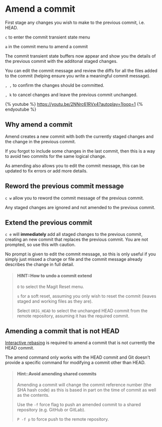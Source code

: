 # Amend a commit

First stage any changes you wish to make to the previous commit, i.e. HEAD.

`c` to enter the commit transient state menu

`a` in the commit menu to amend a commit

The commit transient state buffers now appear and show you the details of the previous commit with the additonal staged changes.

You can edit the commit message and review the diffs for all the files added to the commit (helping ensure you write a meaningful commit message).

`, ,` to confirm the changes should be committed.

`, k` to cancel changes and leave the previous commit unchanged.

{% youtube %}
https://youtu.be/2NNrc61RVx4?autoplay=1loop=1
{% endyoutube %}


## Why amend a commit

Amend creates a new commit with both the currently staged changes and the change in the previous commit.

If you forgot to include some changes in the last commit, then this is a way to avoid two commits for the same logical change.

As amending also allows you to edit the commit message, this can be updated to fix errors or add more details.


## Reword the previous commit message

`c w` allow you to reword the commit message of the previous commit.

Any staged changes are ignored and not amended to the previous commit.


## Extend the previous commit

`c e` will **immediately** add all staged changes to the previous commit, creating an new commit that replaces the previous commit.  You are not prompted, so use this with caution.

No prompt is given to edit the commit message, so this is only useful if you simply just missed a change or file and the commit message already describes the change in full detail.

> #### HINT::How to undo a commit extend
> `O` to select the Magit Reset menu.
>
> `s` for a soft reset, assuming you only wish to reset the commit (leaves staged and working files as they are).
>
> Select `ORIG_HEAD` to select the unchanged HEAD commit from the remote repository, assuming it has the required commit.


## Amending a commit that is not HEAD

[Interactive rebasing](interactive-rebasing.md) is required to amend a commit that is not currently the HEAD commit.

The amend command only works with the HEAD commit and Git doesn't provide a specific command for modifying a commit other than HEAD.


> #### Hint::Avoid amending shared commits
> Amending a commit will change the commit reference number (the SHA hash code) as this is based in part on the time of commit as well as the contents.
>
> Use the `-f` force flag to push an amended commit to a shared repository (e.g. GitHub or GitLab).
>
> `P -f p` to force push to the remote repository.

